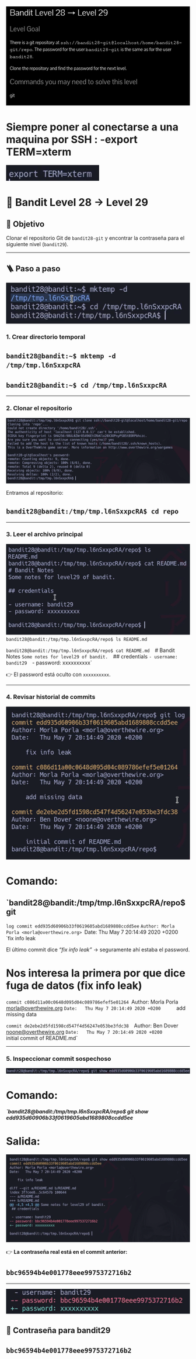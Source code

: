 ﻿![Bandit Image](../../Imagenes/level-28-29-1.png)



# Siempre poner al conectarse a una maquina por SSH : -export TERM=xterm
![Bandit Image](../../Imagenes/bandit-banner.png)



# 📘 Bandit Level 28 → Level 29

## 🔎 Objetivo

Clonar el repositorio Git de `bandit28-git` y encontrar la contraseña para el siguiente nivel (`bandit29`).

---

## 🪜 Paso a paso

![Bandit Image](../../Imagenes/level-28-29-3.png)
### 1. Crear directorio temporal

## `bandit28@bandit:~$ mktemp -d /tmp/tmp.l6nSxxpcRA`

## `bandit28@bandit:~$ cd /tmp/tmp.l6nSxxpcRA`

---

### 2. Clonar el repositorio

![Bandit Image](../../Imagenes/level-28-29-4.png)

Entramos al repositorio:

## `bandit28@bandit:/tmp/tmp.l6nSxxpcRA$ cd repo`

---

### 3. Leer el archivo principal
![Bandit Image](../../Imagenes/level-28-29-5.png)
`bandit28@bandit:/tmp/tmp.l6nSxxpcRA/repo$ ls README.md`

`bandit28@bandit:/tmp/tmp.l6nSxxpcRA/repo$ cat README.md 
`# Bandit Notes 
`Some notes for level29 of bandit. 
`## credentials 
`- username: bandit29 
`- password: xxxxxxxxxx`

👉 El password está oculto con `xxxxxxxxxx`.

---

### 4. Revisar historial de commits
![Bandit Image](../../Imagenes/level-28-29-6.png)
# Comando: 

## `bandit28@bandit:/tmp/tmp.l6nSxxpcRA/repo$ git 


`log commit edd935d60906b33f0619605abd1689808ccdd5ee` 
`Author: Morla Porla <morla@overthewire.org>
`Date:   Thu May 7 20:14:49 2020 +0200      
`fix info leak 

El último commit dice _“fix info leak”_ → seguramente ahí estaba el password.
# Nos interesa la primera por que dice fuga de datos (fix info leak)

`commit c086d11a00c0648d095d04c089786efef5e01264
`Author: Morla Porla <morla@overthewire.org> 
`Date:   Thu May 7 20:14:49 2020 +0200     
`add missing data  


`commit de2ebe2d5fd1598cd547f4d56247e053be3fdc38 
`Author: Ben Dover <noone@overthewire.org> 
`Date:   Thu May 7 20:14:49 2020 +0200     
`initial commit of README.md`

---

### 5. Inspeccionar commit sospechoso

![Bandit Image](../../Imagenes/level-28-29-7.png)
# Comando:
##### `bandit28@bandit:/tmp/tmp.l6nSxxpcRA/repo$ git show edd935d60906b33f0619605abd1689808ccdd5ee

# Salida:
![Bandit Image](../../Imagenes/level-28-29-8.png)

👉 **La contraseña real está en el commit anterior:**

## `bbc96594b4e001778eee9975372716b2`

---
![Bandit Image](../../Imagenes/level-28-29-9.png)
## 📄 Contraseña para bandit29

## `bbc96594b4e001778eee9975372716b2`
